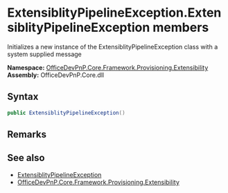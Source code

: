# ExtensiblityPipelineException.ExtensiblityPipelineException members 
 Initializes a new instance of the ExtensiblityPipelineException class with a system supplied message   

**Namespace:** [OfficeDevPnP.Core.Framework.Provisioning.Extensibility](OfficeDevPnP.Core.Framework.Provisioning.Extensibility.md)  
**Assembly:** OfficeDevPnP.Core.dll  
## Syntax
```C#
public ExtensiblityPipelineException()
```
## Remarks
  
## See also
- [ExtensiblityPipelineException](OfficeDevPnP.Core.Framework.Provisioning.Extensibility.ExtensiblityPipelineException.md)
- [OfficeDevPnP.Core.Framework.Provisioning.Extensibility](OfficeDevPnP.Core.Framework.Provisioning.Extensibility.md)
